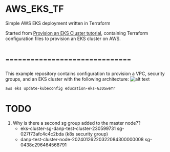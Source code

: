 # AWS_EKS_TF
Simple AWS EKS deployment written in Terraform

Started from [Provision an EKS Cluster tutorial](https://developer.hashicorp.com/terraform/tutorials/kubernetes/eks), containing
Terraform configuration files to provision an EKS cluster on AWS.


# ------------------------------
This example repository contains configuration to provision a VPC, security groups, and an EKS cluster with the following architecture:
![alt text](https://developer.hashicorp.com/_next/image?url=https%3A%2F%2Fcontent.hashicorp.com%2Fapi%2Fassets%3Fproduct%3Dtutorials%26version%3Dmain%26asset%3Dpublic%252Fimg%252Fterraform%252Feks%252Foverview.png%26width%3D1522%26height%3D1054&w=3840&q=75)
```
aws eks update-kubeconfig education-eks-GJDSweYr
```


# TODO
1. Why is there a second sg group added to the master node??
    - eks-cluster-sg-danp-test-cluster-230599731	sg-027f73afc4c4c2bda (k8s security group)
    - danp-test-cluster-node-20240126220322084300000008	sg-0438c296464568791	